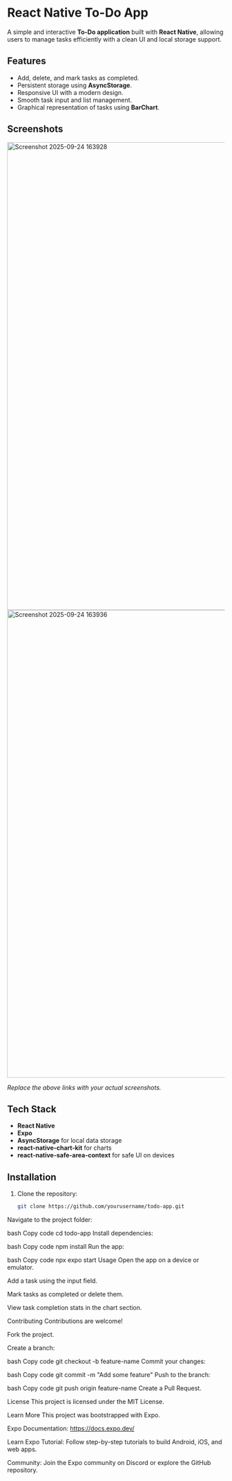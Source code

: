 # React Native To-Do App

A simple and interactive **To-Do application** built with **React Native**, allowing users to manage tasks efficiently with a clean UI and local storage support.

## Features

- Add, delete, and mark tasks as completed.
- Persistent storage using **AsyncStorage**.
- Responsive UI with a modern design.
- Smooth task input and list management.
- Graphical representation of tasks using **BarChart**.

## Screenshots

<img width="1920" height="1080" alt="Screenshot 2025-09-24 163928" src="https://github.com/user-attachments/assets/91bd6a15-40eb-4c07-8bb8-0a23e27b9503" /> 
<img width="1920" height="1080" alt="Screenshot 2025-09-24 163936" src="https://github.com/user-attachments/assets/6244819b-a2a8-499d-a6d4-34f76c1eea67" />

*Replace the above links with your actual screenshots.*

## Tech Stack

- **React Native**  
- **Expo**  
- **AsyncStorage** for local data storage  
- **react-native-chart-kit** for charts  
- **react-native-safe-area-context** for safe UI on devices  

## Installation

1. Clone the repository:  
   ```bash
   git clone https://github.com/yourusername/todo-app.git
Navigate to the project folder:

bash
Copy code
cd todo-app
Install dependencies:

bash
Copy code
npm install
Run the app:

bash
Copy code
npx expo start
Usage
Open the app on a device or emulator.

Add a task using the input field.

Mark tasks as completed or delete them.

View task completion stats in the chart section.

Contributing
Contributions are welcome!

Fork the project.

Create a branch:

bash
Copy code
git checkout -b feature-name
Commit your changes:

bash
Copy code
git commit -m "Add some feature"
Push to the branch:

bash
Copy code
git push origin feature-name
Create a Pull Request.

License
This project is licensed under the MIT License.

Learn More
This project was bootstrapped with Expo.

Expo Documentation: https://docs.expo.dev/

Learn Expo Tutorial: Follow step-by-step tutorials to build Android, iOS, and web apps.

Community: Join the Expo community on Discord or explore the GitHub repository.
